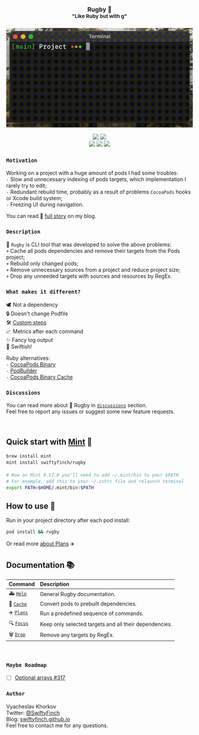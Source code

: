 <h3 align="center">
  Rugby 🏈<br>
  <sup>"Like Ruby but with g"</sup>
</h3>
<p align="center">
  <img src="https://github.com/swiftyfinch/Rugby/blob/main/Assets/Demo.gif" width="600"/>
</p>
<p align="center">
  <a href="https://swiftpackageindex.com/swiftyfinch/Rugby"><img src="https://img.shields.io/endpoint?color=orange&label=Swift&logo=swift&logoColor=white&url=https%3A%2F%2Fswiftpackageindex.com%2Fapi%2Fpackages%2Fswiftyfinch%2FRugby%2Fbadge%3Ftype%3Dswift-versions" /></a>
  <a href="https://swiftpackageindex.com/swiftyfinch/Rugby"><img src="https://img.shields.io/endpoint?label=Platform&url=https%3A%2F%2Fswiftpackageindex.com%2Fapi%2Fpackages%2Fswiftyfinch%2FRugby%2Fbadge%3Ftype%3Dplatforms" /></a>
  <br>
  <a href="https://github.com/yonaskolb/Mint"><img src="https://img.shields.io/badge/Mint-darkgreen?logo=leaflet&logoColor=white" /></a>
  <a href="https://swiftpackageindex.com/swiftyfinch/Rugby"><img src="https://img.shields.io/badge/Swift_Package_Index-red?logo=swift&logoColor=white" /></a>
  <a href="https://twitter.com/swiftyfinch"><img src="https://img.shields.io/badge/@swiftyfinch-blue?logo=twitter&logoColor=white" /></a>
</p>

### `Motivation`

Working on a project with a huge amount of pods I had some troubles:\
`-` Slow and unnecessary indexing of pods targets, which implementation I rarely try to edit;\
`-` Redundant rebuild time, probably as a result of problems `CocoaPods` hooks or Xcode build system;\
`-` Freezing UI during navigation.

You can read 📖 [full story](https://swiftyfinch.github.io/en/2021-03-09-rugby-story/) on my blog.

### `Description`

🏈 `Rugby` is CLI tool that was developed to solve the above problems:\
`+` Cache all pods dependencies and remove their targets from the Pods project;\
`+` Rebuild only changed pods;\
`+` Remove unnecessary sources from a project and reduce project size;\
`+` Drop any unneeded targets with sources and resources by RegEx.

### `What makes it different?`

🕊 Not a dependency\
🔒 Doesn't change Podfile\
🛠 [Custom steps](Docs/Plans.md)\
📈 Metrics after each command\
✨ Fancy log output\
🚀 Swiftish!

Ruby alternatives:\
`-` [CocoaPods Binary](https://github.com/leavez/cocoapods-binary)\
`-` [PodBuilder](https://github.com/Subito-it/PodBuilder)\
`-` [CocoaPods Binary Cache](https://github.com/grab/cocoapods-binary-cache)

### `Discussions`

You can read more about 🏈 Rugby in [`discussions`](https://github.com/swiftyfinch/Rugby/discussions) section.\
Feel free to report any issues or suggest some new feature requests.

<br>

## Quick start with <a href="https://github.com/yonaskolb/Mint">Mint</a> 🌱

```bash
brew install mint
mint install swiftyfinch/rugby

# Now on Mint 0.17.0 you'll need to add ~/.mint/bin to your $PATH
# For example, add this to your ~/.zshrc file and relaunch terminal
export PATH=$HOME/.mint/bin:$PATH
```

## How to use 🏈

Run in your project directory after each pod install:
```bash
pod install && rugby
```
Or read more [about Plans](Docs/Plans.md#-generate-example) ✈️

## Documentation 📚

| Command | Description |
| :----- | :------ |
🚑 [`Help`](Docs/README.md) | General Rugby documentation.
🏈 [`Cache`](Docs/Cache.md) | Convert pods to prebuilt dependencies.
✈️ [`Plans`](Docs/Plans.md) | Run a predefined sequence of commands.
🔍 [`Focus`](Docs/Focus.md) | Keep only selected targets and all their dependencies.
🗑 [`Drop`](Docs/Drop.md) | Remove any targets by RegEx.

<br>

### `Maybe Roadmap`

- [ ] [Optional arrays #317](https://github.com/apple/swift-argument-parser/pull/317)

### `Author`

Vyacheslav Khorkov\
Twitter: [@SwiftyFinch](https://twitter.com/swiftyfinch)\
Blog: [swiftyfinch.github.io](https://swiftyfinch.github.io/en)\
Feel free to contact me for any questions.

